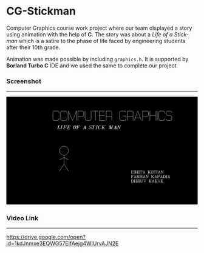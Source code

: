 # CG-Stickman
Computer Graphics course work project where our team displayed a story using animation with the help of **C**.
The story was about a *Life of a Stick-man* which is a satire to the phase of life faced by engineering students after their 10th grade.

Animation was made possible by including ```graphics.h```. It is supported by **Borland Turbo C** IDE and we used the same to complete our project.

### Screenshot
---
![alt text][logo]

[logo]:https://github.com/karved/CG-Stickman/blob/master/docs/stick.png

### Video Link
---

https://drive.google.com/open?id=1kdJnmxe3EQWG57ElfAejg4WlUrvAJN2E
